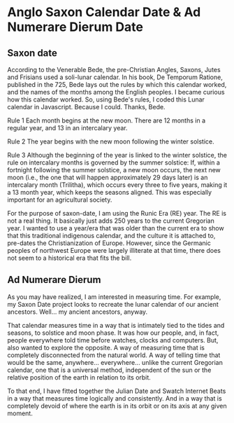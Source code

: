 # Anglo Saxon Calendar Date & Ad Numerare Dierum Date
## Saxon date
According to the Venerable Bede, the pre-Christian Angles, Saxons, Jutes and Frisians used a soli-lunar calendar. In his book, De Temporum Ratione, published in the 725, Bede lays out the rules by which this calendar worked, and the names of the months among the English peoples. I became curious how this calendar worked. So, using Bede's rules, I coded this Lunar calendar in Javascript. Because I could. Thanks, Bede.

Rule 1
Each month begins at the new moon. There are 12 months in a regular year, and 13 in an intercalary year.

Rule 2
The year begins with the new moon following the winter solstice.

Rule 3
Although the beginning of the year is linked to the winter solstice, the rule on intercalary months is governed by the summer solstice: If, within a fortnight following the summer solstice, a new moon occurs, the next new moon (i.e., the one that will happen approximately 29 days later) is an intercalary month (Trilitha), which occurs every three to five years, making it a 13 month year, which keeps the seasons aligned. This was especially important for an agricultural society.

For the purpose of saxon-date, I am using the Runic Era (RE) year. The RE is not a real thing. It basically just adds 250 years to the current Gregorian year. I wanted to use a year/era that was older than the current era to show that this traditional indigenous calendar, and the culture it is attached to, pre-dates the Christianization of Europe. However, since the Germanic peoples of northwest Europe were largely illiterate at that time, there does not seem to a historical era that fits the bill.

## Ad Numerare Dierum
As you may have realized, I am interested in measuring time. For example, my Saxon Date project looks to recreate the lunar calendar of our ancient ancestors. Well... my ancient ancestors, anyway.

That calendar measures time in a way that is intimately tied to the tides and seasons, to solstice and moon phase. It was how our people, and, in fact, people everywhere told time before watches, clocks and computers. But, also wanted to explore the opposite. A way of measuring time that is completely disconnected from the natural world. A way of telling time that would be the same, anywhere... everywhere... unlike the current Gregorian calendar, one that is a universal method, independent of the sun or the relative position of the earth in relation to its orbit.

To that end, I have fitted together the Julian Date and Swatch Internet Beats in a way that measures time logically and consistently. And in a way that is completely devoid of where the earth is in its orbit or on its axis at any given moment.
